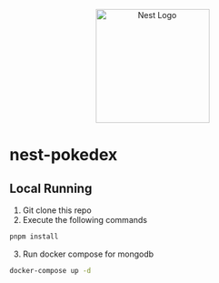 <p align="center">
  <a href="http://nestjs.com/" target="blank"><img src="https://nestjs.com/img/logo-small.svg" width="200" alt="Nest Logo" /></a>
</p>

# nest-pokedex

## Local Running
1. Git clone this repo
2. Execute the following commands

```bash
pnpm install
```

3. Run docker compose for mongodb

```bash
docker-compose up -d
```

